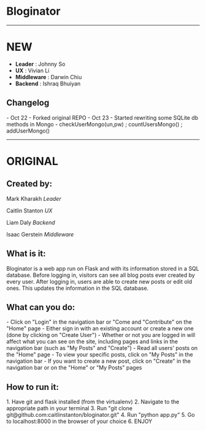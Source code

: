 <h1>Bloginator</h1>

<hr> <h1> NEW </h1>
<ul>
 <li> <b>Leader</b> : Johnny So </li>
 <li> <b>UX</b> : Vivian Li </li>
 <li> <b>Middleware</b> : Darwin Chiu </li>
 <li> <b>Backend</b> : Ishraq Bhuiyan </li>
</ul>

<h2> Changelog </h2>
 - Oct 22
   - Forked original REPO
 - Oct 23
   - Started rewriting some SQLite db methods in Mongo
      - checkUserMongo(un,pw) ; countUsersMongo() ; addUserMongo()

<hr> <h1> ORIGINAL </h1>
<h2>Created by:</h2>

<p>Mark Kharakh <i>Leader</i> </p>
<p>Caitlin Stanton <i>UX</i> </p>
<p>Liam Daly <i>Backend</i> </p>
<p>Isaac Gerstein <i>Middleware</i> </p>

<h2>What is it:</h2>

<p>
 Bloginator is a web app run on Flask and with its information
 stored in a SQL database. Before logging in, visitors can see
 all blog posts ever created by every user. After logging in, users
 are able to create new posts or edit old ones. This updates the 
 information in the SQL database.
</p>

<h2>What can you do:</h2>
- Click on "Login" in the navigation bar or "Come and "Contribute" on the 
"Home" page
- Either sign in with an existing account or create a new one (done by clicking
on "Create User")
- Whether or not you are logged in will affect what you can see on the site, 
including pages and links in the navigation bar (such as "My Posts" and "Create")
- Read all users' posts on the "Home" page
- To view your specific posts, click on "My Posts" in the navigation bar
- If you want to create a new post, click on "Create" in the navigation bar or 
on the "Home" or "My Posts" pages

<h2>How to run it:</h2>
1. Have git and flask installed (from the virtualenv)
2. Navigate to the appropriate path in your terminal
3. Run "git clone git@github.com:caitlinstanton/bloginator.git"
4. Run "python app.py"
5. Go to localhost:8000 in the browser of your choice
6. ENJOY
